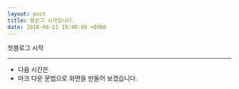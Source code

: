 ```yaml
---
layout: post
title: 블로그 시작입니다.
date: 2018-06-21 19:48:00 +0900
---
```


첫블로그 시작

---

- 다음 시간은
 - 마크 다운 문법으로 화면을 만들어 보겠습니다.
